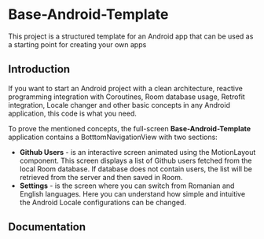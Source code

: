 # Base-Android-Template
This project is a structured template for an Android app that can be used as a starting point for creating your own apps


## Introduction
If you want to start an Android project with a clean architecture, reactive programming integration with Coroutines, Room database usage, Retrofit integration, Locale changer and other basic concepts in any Android application, this code is what you need.

To prove the mentioned concepts, the full-screen <b>Base-Android-Template</b> application contains a BotttomNavigationView with two sections:
- <b>Github Users</b> - is an interactive screen animated using the MotionLayout component. This screen displays a list of Github users fetched from the local Room database. If database does not contain users, the list will be retrieved from the server and then saved in Room. 
- <b>Settings</b> - is the screen where you can switch from Romanian and English languages. Here you can understand how simple and intuitive the Android Locale configurations can be changed.

## Documentation
